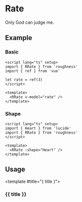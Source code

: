 <script lang="ts" setup>
import { Heart } from 'lucide'
import { RDetails, RRate, RSpace, RTable } from 'roughness'
import { ref } from 'vue'

let rate = ref(3)
</script>

# Rate

Only God can judge me.

## Example

### Basic

<RDetails>
  <template #summary>Show Code</template>

```vue
<script lang="ts" setup>
import { RRate } from 'roughness'
import { ref } from 'vue'

let rate = ref(3)
</script>

<template>
  <RRate v-model="rate" />
</template>
```

</RDetails>

<RRate v-model="rate" />

### Shape

<RDetails>
  <template #summary>Show Code</template>

```vue
<script lang="ts" setup>
import { Heart } from 'lucide'
import { RRate } from 'roughness'
</script>

<template>
  <RRate :shape="Heart" />
</template>
```

</RDetails>

<RRate :shape="Heart" />

## Usage

<RUsage file="src/rate/index.vue">

  <template #title="{ title }">

  ### {{ title }}

  </template>

</RUsage>
